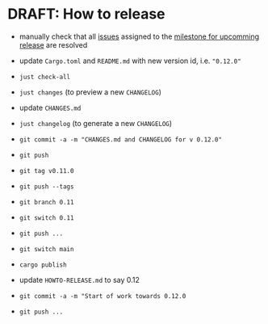 # DRAFT: How to release

- manually check that all [issues](https://github.com/busstoptaktik/geodesy/issues/)
  assigned to the
  [milestone for upcomming release](https://github.com/busstoptaktik/geodesy/issues?q=is%3Aopen+is%3Aissue+milestone%3A0.12.0)
  are resolved
- update `Cargo.toml` and `README.md` with new version id, i.e. `"0.12.0"`

- `just check-all`
- `just changes` (to preview a new `CHANGELOG`)
- update `CHANGES.md`
- `just changelog` (to generate a new `CHANGELOG`)
- `git commit -a -m "CHANGES.md and CHANGELOG for v 0.12.0"`
- `git push`
- `git tag v0.11.0`
- `git push --tags`
- `git branch 0.11`
- `git switch 0.11`
- `git push ...`
- `git switch main`
- `cargo publish`
- update `HOWTO-RELEASE.md` to say 0.12
- `git commit -a -m "Start of work towards 0.12.0`
- `git push ...`
